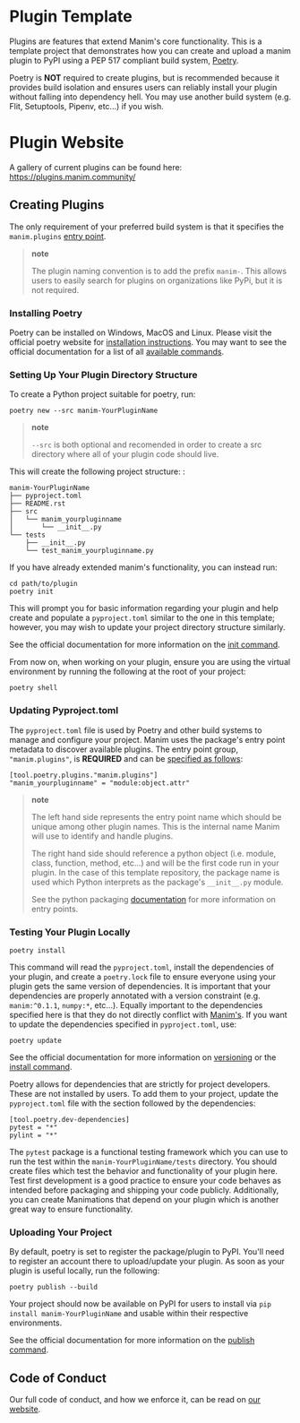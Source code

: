 # Plugin Template

Plugins are features that extend Manim's core functionality. This is a
template project that demonstrates how you can create and upload a manim
plugin to PyPI using a PEP 517 compliant build system,
[Poetry](https://python-poetry.org).

Poetry is **NOT** required to create plugins, but is recommended because
it provides build isolation and ensures users can reliably install your
plugin without falling into dependency hell. You may use another build
system (e.g. Flit, Setuptools, Pipenv, etc...) if you wish.

# Plugin Website

A gallery of current plugins can be found here: https://plugins.manim.community/

## Creating Plugins

The only requirement of your preferred build system is that it specifies
the `manim.plugins` [entry
point](https://packaging.python.org/specifications/entry-points/).

> **note**
>
> The plugin naming convention is to add the prefix `manim-`. This
> allows users to easily search for plugins on organizations like PyPi,
> but it is not required.

### Installing Poetry

Poetry can be installed on Windows, MacOS and Linux. Please visit the
official poetry website for [installation
instructions](https://python-poetry.org/docs/#installation). You may
want to see the official documentation for a list of all [available
commands](https://python-poetry.org/docs/cli/).

### Setting Up Your Plugin Directory Structure

To create a Python project suitable for poetry, run:

``` {.sourceCode .bash}
poetry new --src manim-YourPluginName 
```

> **note**
>
> `--src` is both optional and recomended in order to create a src
> directory where all of your plugin code should live.

This will create the following project structure: :

    manim-YourPluginName
    ├── pyproject.toml
    ├── README.rst
    ├── src
    │   └── manim_yourpluginname
    │       └── __init__.py
    └── tests
        ├── __init__.py
        └── test_manim_yourpluginname.py 

If you have already extended manim's functionality, you can instead run:

``` {.sourceCode .bash}
cd path/to/plugin
poetry init
```

This will prompt you for basic information regarding your plugin and
help create and populate a `pyproject.toml` similar to the one in this
template; however, you may wish to update your project directory
structure similarly.

See the official documentation for more information on the [init
command](https://python-poetry.org/docs/cli/#init).

From now on, when working on your plugin, ensure you are using the
virtual environment by running the following at the root of your
project:

``` {.sourceCode .bash}
poetry shell 
```

### Updating Pyproject.toml

The `pyproject.toml` file is used by Poetry and other build systems to
manage and configure your project. Manim uses the package's entry point
metadata to discover available plugins. The entry point group,
`"manim.plugins"`, is **REQUIRED** and can be [specified as
follows](https://python-poetry.org/docs/pyproject/#plugins):

``` {.sourceCode .toml}
[tool.poetry.plugins."manim.plugins"]
"manim_yourpluginname" = "module:object.attr"
```

> **note**
>
> The left hand side represents the entry point name which should be
> unique among other plugin names. This is the internal name Manim will
> use to identify and handle plugins.
>
> The right hand side should reference a python object (i.e. module,
> class, function, method, etc...) and will be the first code run in
> your plugin. In the case of this template repository, the package name
> is used which Python interprets as the package's `__init__.py` module.
>
> See the python packaging
> [documentation](https://packaging.python.org/specifications/entry-points/)
> for more information on entry points.

### Testing Your Plugin Locally


``` {.sourceCode .bash}
poetry install
```

This command will read the `pyproject.toml`, install the dependencies of
your plugin, and create a `poetry.lock` file to ensure everyone using
your plugin gets the same version of dependencies. It is important that
your dependencies are properly annotated with a version constraint (e.g.
`manim:^0.1.1`, `numpy:*`, etc...). Equally important to the
dependencies specified here is that they do not directly conflict with
[Manim's](https://github.com/ManimCommunity/manim/blob/master/pyproject.toml).
If you want to update the dependencies specified in `pyproject.toml`,
use:

``` {.sourceCode .bash}
poetry update
```

See the official documentation for more information on
[versioning](https://python-poetry.org/docs/dependency-specification/)
or the [install command](https://python-poetry.org/docs/cli/#install).

Poetry allows for dependencies that are strictly for project developers.
These are not installed by users. To add them to your project, update
the `pyproject.toml` file with the section followed by the dependencies:

``` {.sourceCode .toml}
[tool.poetry.dev-dependencies]
pytest = "*"
pylint = "*"
```

The `pytest` package is a functional testing framework which you can use
to run the test within the `manim-YourPluginName/tests` directory. You
should create files which test the behavior and functionality of your
plugin here. Test first development is a good practice to ensure your
code behaves as intended before packaging and shipping your code
publicly. Additionally, you can create Manimations that depend on your
plugin which is another great way to ensure functionality.

### Uploading Your Project


By default, poetry is set to register the package/plugin to PyPI. You'll
need to register an account there to upload/update your plugin. As soon
as your plugin is useful locally, run the following:

``` {.sourceCode .bash}
poetry publish --build
```

Your project should now be available on PyPI for users to install via
`pip install manim-YourPluginName` and usable within their respective
environments.

See the official documentation for more information on the [publish
command](https://python-poetry.org/docs/cli/#publish).

## Code of Conduct


Our full code of conduct, and how we enforce it, can be read on [our website](https://docs.manim.community/en/latest/conduct.html).
